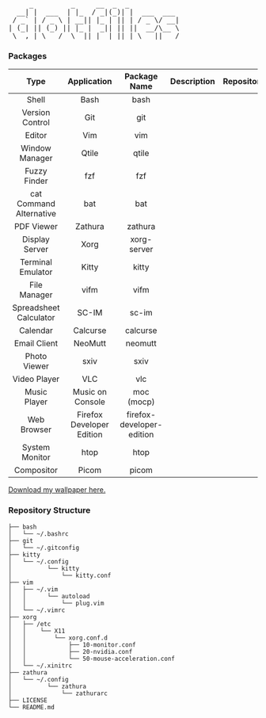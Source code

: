 <html>
<pre>
     _         _     __  _  _            
  __| |  ___  | |_  / _|(_)| |  ___  ___ 
 / _` | / _ \ | __|| |_ | || | / _ \/ __|
| (_| || (_) || |_ |  _|| || ||  __/\__ \
 \__,_| \___/  \__||_|  |_||_| \___||___/
</pre>
</html>

### Packages

|          Type           |        Application        |       Package Name        | Description | Repository | Website | AUR? | Dotfiles? |
|:-----------------------:|:-------------------------:|:-------------------------:|:-----------:|:----------:|:-------:|:----:|:---------:|
|          Shell          |           Bash            |           bash            |             |            |         |  No  |    Yes    |
|     Version Control     |            Git            |            git            |             |            |         |  No  |    No     |
|         Editor          |            Vim            |            vim            |             |            |         |  No  |    Yes    |
|     Window Manager      |           Qtile           |           qtile           |             |            |         |  No  |    No     |
|      Fuzzy Finder       |            fzf            |            fzf            |             |            |         |  No  |    No     |
| cat Command Alternative |            bat            |            bat            |             |            |         |  No  |    No     |
|       PDF Viewer        |          Zathura          |          zathura          |             |            |         |  No  |    Yes    |
|     Display Server      |           Xorg            |        xorg-server        |             |            |         |  No  |    Yes    |
|    Terminal Emulator    |           Kitty           |           kitty           |             |            |         |  No  |    Yes    |
|      File Manager       |           vifm            |           vifm            |             |            |         |  No  |    No     |
| Spreadsheet Calculator  |           SC-IM           |           sc-im           |             |            |         |  No  |    No     |
|        Calendar         |         Calcurse          |         calcurse          |             |            |         |  No  |    No     |
|      Email Client       |          NeoMutt          |          neomutt          |             |            |         |  No  |    No     |
|      Photo Viewer       |           sxiv            |           sxiv            |             |            |         |  No  |    No     |
|      Video Player       |            VLC            |            vlc            |             |            |         |  No  |    No     |
|      Music Player       |     Music on Console      |        moc (mocp)         |             |            |         |  No  |    No     |
|       Web Browser       | Firefox Developer Edition | firefox-developer-edition |             |            |         |  No  |    No     |
|     System Monitor      |           htop            |           htop            |             |            |         |  No  |    No     |
|       Compositor        |           Picom           |           picom           |             |            |         |  No  |    No     |

[Download my wallpaper here.](https://github.com/AngelJumbo/gruvbox-wallpapers/blob/main/wallpapers/minimalistic/finalizer.png)


### Repository Structure

```
├── bash
│   └── ~/.bashrc
├── git
│   └── ~/.gitconfig
├── kitty
│   └── ~/.config
│          └── kitty
│              └── kitty.conf
├── vim
│   ├── ~/.vim
│   │      └── autoload
│   │          └── plug.vim
│   └── ~/.vimrc
├── xorg
│   ├── /etc
│   │    └── X11
│   │        └── xorg.conf.d
│   │            ├── 10-monitor.conf
│   │            ├── 20-nvidia.conf
│   │            └── 50-mouse-acceleration.conf
│   └── ~/.xinitrc
├── zathura
│   └── ~/.config
│          └── zathura
│              └── zathurarc
├── LICENSE
└── README.md
```
